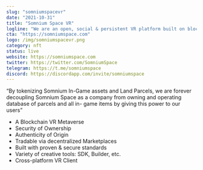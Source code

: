 ```yaml
---
slug: "somniumspacevr"
date: "2021-10-31"
title: "Somnium Space VR"
logline: "We are an open, social & persistent VR platform built on blockchain. Build, import NFTs & instantly explore. Metaverse shaped entirely by players!"
cta: "https://somniumspace.com"
logo: /img/somniumspacevr.png
category: nft
status: live
website: https://somniumspace.com
twitter: https://twitter.com/SomniumSpace
telegram: https://t.me/somniumspace
discord: https://discordapp.com/invite/somniumspace
---
```


 “By tokenizing Somnium In-Game assets and Land Parcels, we are forever decoupling Somnium Space as a company from owning and operating database of parcels and all in- game items by giving this power to our users” 
 
* A Blockchain VR Metaverse 
* Security of Ownership 
* Authenticity of Origin 
* Tradable via decentralized Marketplaces 
* Built with proven & secure standards 
* Variety of creative tools: SDK, Builder, etc. 
* Cross-platform VR Client
